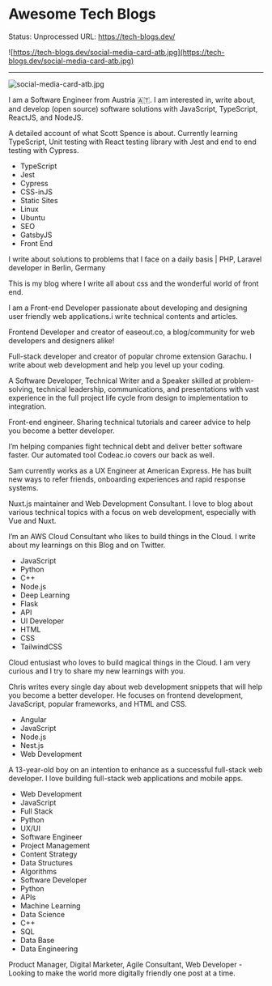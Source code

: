 # Awesome Tech Blogs

Status: Unprocessed
URL: https://tech-blogs.dev/

![https://tech-blogs.dev/social-media-card-atb.jpg](https://tech-blogs.dev/social-media-card-atb.jpg)

---

![social-media-card-atb.jpg](Awesome%20Tech%20Blogs%20a407e68e10094ee4b1ff005cde65ac04/social-media-card-atb.jpg)

I am a Software Engineer from Austria 🇦🇹. I am interested in, write about, and develop (open source) software solutions with JavaScript, TypeScript, ReactJS, and NodeJS.

A detailed account of what Scott Spence is about. Currently learning TypeScript, Unit testing with React testing library with Jest and end to end testing with Cypress.

- TypeScript
- Jest
- Cypress
- CSS-inJS
- Static Sites
- Linux
- Ubuntu
- SEO
- GatsbyJS
- Front End

I write about solutions to problems that I face on a daily basis | PHP, Laravel developer in Berlin, Germany

This is my blog where I write all about css and the wonderful world of front end.

I am a Front-end Developer passionate about developing and designing user friendly web applications.i write technical contents and articles.

Frontend Developer and creator of easeout.co, a blog/community for web developers and designers alike!

Full-stack developer and creator of popular chrome extension Garachu. I write about web development and help you level up your coding.

A Software Developer, Technical Writer and a Speaker skilled at problem-solving, technical leadership, communications, and presentations with vast experience in the full project life cycle from design to implementation to integration.

Front-end engineer. Sharing technical tutorials and career advice to help you become a better developer.

I’m helping companies fight technical debt and deliver better software faster. Our automated tool Codeac.io covers our back as well.

Sam currently works as a UX Engineer at American Express. He has built new ways to refer friends, onboarding experiences and rapid response systems.

Nuxt.js maintainer and Web Development Consultant. I love to blog about various technical topics with a focus on web development, especially with Vue and Nuxt.

I’m an AWS Cloud Consultant who likes to build things in the Cloud. I write about my learnings on this Blog and on Twitter.

- JavaScript
- Python
- C++
- Node.js
- Deep Learning
- Flask
- API
- UI Developer
- HTML
- CSS
- TailwindCSS

Cloud entusiast who loves to build magical things in the Cloud. I am very curious and I try to share my new learnings with you.

Chris writes every single day about web development snippets that will help you become a better developer. He focuses on frontend development, JavaScript, popular frameworks, and HTML and CSS.

- Angular
- JavaScript
- Node.js
- Nest.js
- Web Development

A 13-year-old boy on an intention to enhance as a successful full-stack web developer. I love building full-stack web applications and mobile apps.

- Web Development
- JavaScript
- Full Stack
- Python
- UX/UI
- Software Engineer
- Project Management
- Content Strategy
- Data Structures
- Algorithms
- Software Developer
- Python
- APIs
- Machine Learning
- Data Science
- C++
- SQL
- Data Base
- Data Engineering

Product Manager, Digital Marketer, Agile Consultant, Web Developer - Looking to make the world more digitally friendly one post at a time.